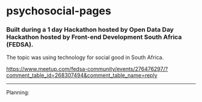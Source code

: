 # psychosocial-pages

### Built during a 1 day Hackathon hosted by Open Data Day Hackathon hosted by Front-end Development South Africa (FEDSA). 

The topic was using technology for social good in South Africa.

https://www.meetup.com/fedsa-community/events/276476297/?comment_table_id=268307494&comment_table_name=reply

___

Planning:

